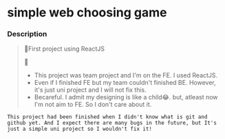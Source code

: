 # simple web choosing game

### Description
> 🌱First project using ReactJS
> 
> 🎯 
>- This project was team project and I'm on the FE. I used ReactJS.
>- Even if I finished FE but my team couldn't finished BE. However, it's just uni project and I will not fix this.
>- Becareful. I admit my designing is like a child😂. but, atleast now I'm not aim to FE. So I don't care about it.

`This project had been finished when I didn't know what is git and github yet.
And I expect there are many bugs in the future, but It's just a simple uni project so I wouldn't fix it!`

